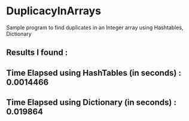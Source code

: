 # DuplicacyInArrays
Sample program to find duplicates in an Integer array using Hashtables, Dictionary

## Results I found : 
Time Elapsed using HashTables (in seconds) : 0.0014466
-------------------------------------------------------
Time Elapsed using Dictionary (in seconds) : 0.019864
-------------------------------------------------------

